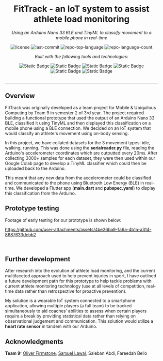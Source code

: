 <div align="center"> 

# FitTrack - an IoT system to assist athlete load monitoring
  
<em>Using an Arduino Nano 33 BLE and TinyML to classify movement to a mobile phone in real-time</em>

<img src="https://img.shields.io/github/license/ofirmstone/ml-movement-classifier?logo=opensourceinitiative&logoColor=white&color=blue" alt="license">
<img src="https://img.shields.io/github/last-commit/ofirmstone/ml-movement-classifier?style=flat&logo=git&logoColor=white&color=blue" alt="last-commit">
<img src="https://img.shields.io/github/languages/top/ofirmstone/ml-movement-classifier?style=flat&color=blue" alt="repo-top-language">
<img src="https://img.shields.io/github/languages/count/ofirmstone/ml-movement-classifier?style=flat&color=blue" alt="repo-language-count">

<em>Built with the following tools and technologies:</em>

<img alt="Static Badge" src="https://img.shields.io/badge/Arduino-%2300878F?logo=arduino&logoColor=white">
<img alt="Static Badge" src="https://img.shields.io/badge/TensorFlow-%23FF6F00?logo=tensorflow&logoColor=white">
<img alt="Static Badge" src="https://img.shields.io/badge/Python-%233776AB?logo=python&logoColor=white">
<img alt="Static Badge" src="https://img.shields.io/badge/Colab-%23F9AB00?logo=googlecolab&logoColor=white">
<img alt="Static Badge" src="https://img.shields.io/badge/Flutter-%2302569B?logo=flutter&logoColor=white">
<img alt="Static Badge" src="https://img.shields.io/badge/Dart-%230175C2?logo=dart&logoColor=white">

</div>
<br>


---

## Overview

FitTrack was originally developed as a team project for Mobile & Ubiquitous Computing by Team 9 in semester 2 of 3rd year. The project required building a functional prototype that used the output of an Arduino Nano 33 BLE, classified it using TinyML and then displayed this classification on a mobile phone using a BLE connection. We decided on an IoT system that would classify an athlete's movement using on-body sensing.

In this project, we have collated datasets for the 3 movement types: idle, walking, running. This was done using the **serialreader.py** file, reading the Arduino's accelerometer coordinates which are outputted every 20ms. After collecting 3000+ samples for each dataset, they were then used within our Google Colab page to develop a TinyML classifier which could then be uploaded back to the Arduino. 

This meant that any new data from the accelerometer could be classified and communicated to the phone using Bluetooth Low Energy (BLE) in real-time. We developed a Flutter app (**main.dart** and **pubspec.yaml**) to display this classification from the Arduino.

## Prototype testing

Footage of early testing for our prototype is shown below:

https://github.com/user-attachments/assets/4be26ba9-1a9a-4b1a-a314-8687633debb2

<br>

## Further development

After research into the evolution of athlete load monitoring, and the current multifaceted approach used to help prevent injuries in sport, I have outlined a future development path for this prototype to help tackle problems with current athlete monitoring technology (use at all levels of competition, real-time data rather than retrospective for proactive prevention).

My solution is a wearable IoT system connected to a smartphone application, allowing multiple players (a full team) to be tracked simultaneously to aid coaches' abilities to assess when certain players require a break by providing statistical data rather than relying on observational judgement and communication. This solution would utilize a **heart rate sensor** in tandem with our Arduino.

## Acknowledgments

**Team 9:** <a href="https://github.com/ofirmstone" target="_blank" style="">Oliver Firmstone</a>, 
<a href="https://github.com/sam-lawal" target="_blank">Samuel Lawal</a>, 
Saleban Abdi, Fareedah Bello


